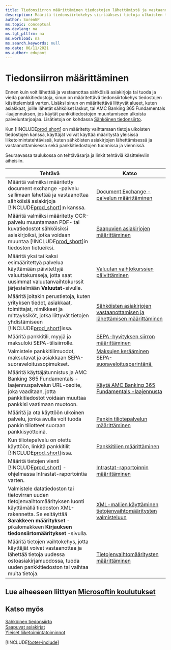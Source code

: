 ```yaml
---
title: Tiedonsiirron määrittäminen tiedostojen lähettämistä ja vastaanottamista varten
description: Määritä tiedonsiirtokehys siirtääksesi tietoja ulkoisten tiedostojen kanssa sekä lähettääksesi ja vastaanottaaksesi sähköisiä asiakirjoja tai tuodaksesi tai viedäksesi pankkitiedostoja.
author: SorenGP
ms.topic: conceptual
ms.devlang: na
ms.tgt_pltfrm: na
ms.workload: na
ms.search.keywords: null
ms.date: 06/11/2021
ms.author: edupont
---
```

# <a name="setting-up-data-exchange" />Tiedonsiirron määrittäminen

Ennen kuin voit lähettää ja vastaanottaa sähköisiä asiakirjoja tai tuoda ja viedä pankkitiedostoja, sinun on määritettävä tiedonsiirtokehys tiedostojen käsittelemistä varten. Lisäksi sinun on määritettävä liittyvät alueet, kuten asiakkaat, joille lähetät sähköiset laskut, tai AMC Banking 365 Fundamentals -laajennuksen, jos käytät pankkitiedostojen muuntamiseen ulkoista palveluntarjoajaa. Lisätietoja on kohdassa [Sähköinen tiedonsiirto](across-data-exchange.md).  

 Kun [!INCLUDE[prod_short](includes/prod_short.md)] on määritetty vaihtamaan tietoja ulkoisten tiedostojen kanssa, käyttäjät voivat käyttää määritystä yleisissä liiketoimintatehtävissä, kuten sähköisten asiakirjojen lähettämisessä ja vastaanottamisessa sekä pankkitiedostojen tuonnissa ja viennissä.  

 Seuraavassa taulukossa on tehtäväsarja ja linkit tehtäviä käsitteleviin aiheisiin.  

|**Tehtävä**|**Katso**|  
|------------|-------------|  
|Määritä valmiiksi määritetty document exchange -palvelu sallimaan lähettää ja vastaanottaa sähköisiä asiakirjoja [!INCLUDE[prod_short](includes/prod_short.md)]:n kanssa.|[Document Exchange -palvelun määrittäminen](across-how-to-set-up-a-document-exchange-service.md)|  
|Määritä valmiiksi määritetty OCR-palvelu muuntamaan PDF- tai kuvatiedostot sähköisiksi asiakirjoiksi, jotka voidaan muuntaa [!INCLUDE[prod_short](includes/prod_short.md)]in tiedoston tietueiksi.|[Saapuvien asiakirjojen määrittäminen](across-how-setup-income-documents.md)|  
|Määritä yksi tai kaksi esimääritettyä palvelua käyttämään päivitettyjä valuuttakursseja, jotta saat uusimmat valuutanvaihtokurssit järjestelmään **Valuutat**-sivulle.|[Valuutan vaihtokurssien päivittäminen](finance-how-update-currencies.md)|  
|Määritä joitakin perustietoja, kuten yrityksen tiedot, asiakkaat, toimittajat, nimikkeet ja mittayksiköt, jotka liittyvät tietojen yhdistämiseen [!INCLUDE[prod_short](includes/prod_short.md)]issa.|[Sähköisten asiakirjojen vastaanottamisen ja lähettämisen määrittäminen](across-how-to-set-up-electronic-document-sending-and-receiving.md)|  
|Määritä pankkitili, myyjä ja maksuloki SEPA-tilisiirrolle.|[SEPA-hyvityksen siirron määrittäminen](finance-make-payments-with-bank-data-conversion-service-or-sepa-credit-transfer.md#setting-up-sepa-credit-transfer)|  
|Valmistele pankkitilimuodot, maksutavat ja asiakkaan SEPA-suoraveloitussopimukset.|[Maksujen kerääminen SEPA-suoraveloitusperintänä.](finance-collect-payments-with-sepa-direct-debit.md)|  
|Määritä käyttäjätunnistus ja AMC Banking 365 Fundamentals -laajennuspalvelun URL-osoite, joka vaaditaan, jotta pankkitiedostot voidaan muuttaa pankkisi vaatimaan muotoon.|[Käytä AMC Banking 365 Fundamentals -laajennusta](ui-extensions-amc-banking.md)|  
|Määritä ja ota käyttöön ulkoinen palvelu, jonka avulla voit tuoda pankin tiliotteet suoraan pankkisyötteinä.|[Pankin tiliotepalvelun määrittäminen](bank-how-setup-bank-statement-service.md)|  
|Kun tiliotepalvelu on otettu käyttöön, linkitä pankkitilit [!INCLUDE[prod_short](includes/prod_short.md)]issa.|[Pankkitilien määrittäminen](bank-how-setup-bank-accounts.md)|  
|Määritä tietojen vienti [!INCLUDE[prod_short](includes/prod_short.md)] -ohjelmassa Intrastat-raportointia varten.|[Intrastat-raportoinnin määrittäminen](finance-how-setup-report-intrastat.md)|
|Valmistele datatiedoston tai tietovirran uuden tietojenvaihtomäärityksen luonti käyttämällä tiedoston XML-rakennetta. Se esitäyttää **Sarakkeen määritykset** -pikalomakkeen **Kirjauksen tiedonsiirtomääritykset** -sivulla.|[XML-mallien käyttäminen tietojenvaihtomääritysten valmisteluun](across-how-to-use-xml-schemas-to-prepare-data-exchange-definitions.md)|  
|Määritä tietojen vaihtokehys, jotta käyttäjät voivat vastaanottaa ja lähettää tietoja uudessa ostoasiakirjamuodossa, tuoda uuden pankkitiedoston tai vaihtaa muita tietoja.|[Tietojenvaihtomääritysten määrittäminen](across-how-to-set-up-data-exchange-definitions.md)|  

## <a name="see-related-microsoft-training" />Lue aiheeseen liittyen [Microsoftin koulutukset](/training/modules/electronic-documents-dynamics-365-business-central/)

## <a name="see-also" />Katso myös

[Sähköinen tiedonsiirto](across-data-exchange.md)  
[Saapuvat asiakirjat](across-income-documents.md)  
[Yleiset liiketoimintatoiminnot](ui-across-business-areas.md)  


[!INCLUDE[footer-include](includes/footer-banner.md)]
